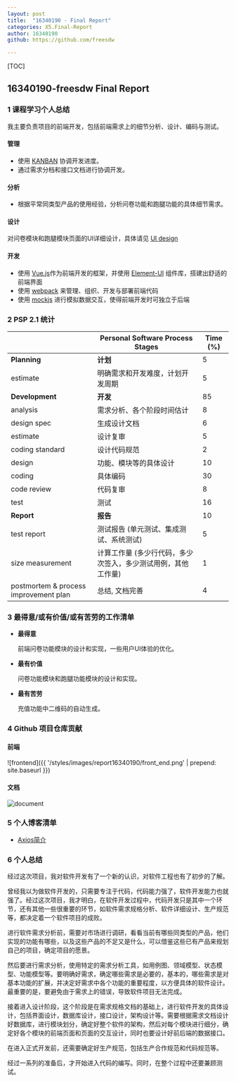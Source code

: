 ```yaml
---
layout: post
title:  "16340190 - Final Report"
categories: X5.Final-Report
author: 16340190
github: https://github.com/freesdw

---
```


[TOC]



## 16340190-freesdw Final Report

### 1 课程学习个人总结

我主要负责项目的前端开发，包括前端需求上的细节分析、设计、编码与测试。

#### 管理

- 使用 [KANBAN](https://github.com/orgs/sysu-swsad-team/projects) 协调开发进度。
- 通过需求分档和接口文档进行协调开发。

#### 分析

- 根据平常同类型产品的使用经验，分析问卷功能和跑腿功能的具体细节需求。

#### 设计

对问卷模块和跑腿模块页面的UI详细设计，具体请见 [UI design](https://sysu-swsad-team.github.io/7.%E8%AE%BE%E8%AE%A1%E8%AF%B4%E6%98%8E%E4%B9%A6/7.1.%E7%95%8C%E9%9D%A2%E8%AE%BE%E8%AE%A1/)

#### 开发

- 使用 [Vue.js](https://cn.vuejs.org/)作为前端开发的框架，并使用 [Element-UI](https://element.eleme.cn/) 组件库，搭建出舒适的前端界面
- 使用 [webpack](https://webpack.js.org/) 来管理、组织、开发与部署前端代码
- 使用 [mockjs](https://sysu-swsad-team.github.io/x2.%E6%8A%80%E6%9C%AF%E4%B8%8E%E5%B7%A5%E4%BD%9C%E6%8A%A5%E5%91%8A/X2.13.16340246-Vue+mockjs+axios%E5%AE%9E%E7%8E%B0%E6%A8%A1%E6%8B%9F%E4%B8%8E%E5%90%8E%E7%AB%AF%E8%BF%9B%E8%A1%8C%E6%95%B0%E6%8D%AE%E4%BA%A4%E4%BA%92/) 进行模拟数据交互，使得前端开发时可独立于后端

### 2 PSP 2.1 统计

|                                       | Personal Software Process Stages                             | Time (%) |
| ------------------------------------- | ------------------------------------------------------------ | -------- |
| **Planning**                          | **计划**                                                     | 5        |
| estimate                              | 明确需求和开发难度，计划开发周期                             | 5        |
| **Development**                       | **开发**                                                     | 85       |
| analysis                              | 需求分析、各个阶段时间估计                                   | 8        |
| design spec                           | 生成设计文档                                                 | 6        |
| estimate                              | 设计复审                                                     | 5        |
| coding standard                       | 设计代码规范                                                 | 2        |
| design                                | 功能、模块等的具体设计                                       | 10       |
| coding                                | 具体编码                                                     | 30       |
| code review                           | 代码复审                                                     | 8        |
| test                                  | 测试                                                         | 16       |
| **Report**                            | **报告**                                                     | 10       |
| test report                           | 测试报告 (单元测试、集成测试、系统测试)                      | 5        |
| size measurement                      | 计算工作量 (多少行代码，多少次签入，多少测试用例，其他工作量) | 1        |
| postmortem & process improvement plan | 总结, 文档完善                                               | 4        |



### 3 最得意/或有价值/或有苦劳的工作清单

- **最得意**

  前端问卷功能模块的设计和实现，一些用户UI体验的优化。

- **最有价值**

  问卷功能模块和跑腿功能模块的设计和实现。

- **最有苦劳**

  充值功能中二维码的自动生成。



### 4 Github 项目仓库贡献

#### 前端

![frontend]({{ '/styles/images/report16340190/front_end.png' | prepend: site.baseurl }})

#### 文档

![document](C:/Users/DELL/Desktop/sysu-swsad-team.github.io/_posts/%7B%7B%20%27/styles/images/report16340190/document.png)



### 5 个人博客清单

- [Axios简介](https://sysu-swsad-team.github.io/x2.%E6%8A%80%E6%9C%AF%E4%B8%8E%E5%B7%A5%E4%BD%9C%E6%8A%A5%E5%91%8A/X2.07.16340190-Axios%E4%BD%BF%E7%94%A8%E4%BB%8B%E7%BB%8D/)

### 6 个人总结

经过这次项目，我对软件开发有了一个新的认识，对软件工程也有了初步的了解。

曾经我以为做软件开发的，只需要专注于代码，代码能力强了，软件开发能力也就强了。经过这次项目，我才明白，在软件开发过程中，代码开发只是其中一个环节，还有其他一些很重要的环节，如软件需求规格分析、软件详细设计、生产规范等，都决定着一个软件项目的成败。

进行软件需求分析前，需要对市场进行调研，看看当前有哪些同类型的产品，他们实现的功能有哪些，以及这些产品的不足又是什么，可以借鉴这些已有产品来规划自己的项目，确定项目的愿景。

然后要进行需求分析，使用特定的需求分析工具，如用例图、领域模型、状态模型、功能模型等。要明确好需求，确定哪些需求是必要的，基本的，哪些需求是对基本功能的扩展，并决定好需求中各个功能的重要程度，以方便具体的软件设计。最重要的是，要避免由于需求上的错误，导致软件项目无法完成。

接着进入设计阶段，这个阶段是在需求规格文档的基础上，进行软件开发的具体设计，包括界面设计，数据库设计，接口设计，架构设计等。需要根据需求文档设计好数据库，进行模块划分，确定好整个软件的架构，然后对每个模块进行细分，确定好各个模块的前端页面和页面的交互设计，同时也要设计好前后端的数据接口。

在进入正式开发前，还需要确定好生产规范，包括生产合作规范和代码规范等。

经过一系列的准备后，才开始进入代码的编写。同时，在整个过程中还要兼顾测试。

